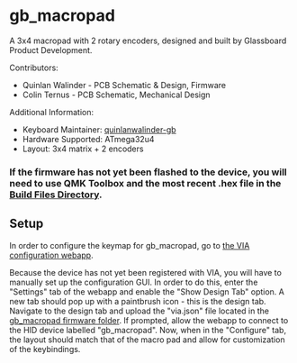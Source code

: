 # gb_macropad

A 3x4 macropad with 2 rotary encoders, designed and built by Glassboard Product Development.

Contributors:
* Quinlan Walinder - PCB Schematic & Design,  Firmware
* Colin Ternus - PCB Schematic, Mechanical Design

Additional Information:

* Keyboard Maintainer: [quinlanwalinder-gb](https://github.com/quinlanwalinder-gb)
* Hardware Supported: ATmega32u4
* Layout: 3x4 matrix + 2 encoders

### If the firmware has not yet been flashed to the device, you will need to use QMK Toolbox and the most recent .hex file in the [Build Files Directory](/Build%20Files/).

## Setup

In order to configure the keymap for gb_macropad, go to  [the VIA configuration webapp](https://usevia.app/).

Because the device has not yet been registered with VIA, you will have to manually set up the configuration GUI. In order to do this, enter the "Settings" tab of the webapp and enable the "Show Design Tab" option. A new tab should pop up with a paintbrush icon - this is the design tab. Navigate to the design tab and upload the "via.json" file located in the [gb_macropad firmware folder](/gb_macropad/). If prompted, allow the webapp to connect to the HID device labelled "gb_macropad". Now, when in the "Configure" tab, the layout should match that of the macro pad and allow for customization of the keybindings.

